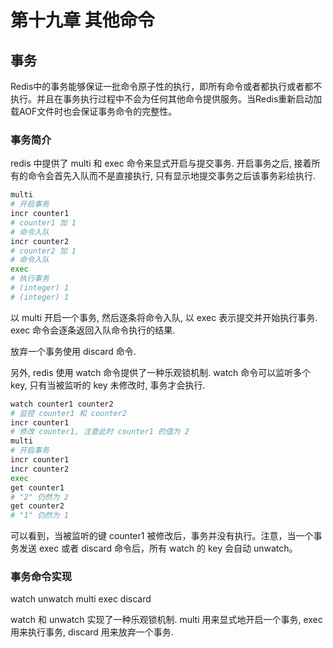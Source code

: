 # 第十九章 其他命令

## 事务

Redis中的事务能够保证一批命令原子性的执行，即所有命令或者都执行或者都不执行。并且在事务执行过程中不会为任何其他命令提供服务。当Redis重新启动加载AOF文件时也会保证事务命令的完整性。

### 事务简介

redis 中提供了 multi 和 exec 命令来显式开启与提交事务. 开启事务之后, 接着所有的命令会首先入队而不是直接执行, 只有显示地提交事务之后该事务彩绘执行.

```bash
multi
# 开启事务
incr counter1
# counter1 加 1
# 命令入队
incr counter2
# counter2 加 1
# 命令入队
exec
# 执行事务
# (integer) 1
# (integer) 1
```

以 multi 开启一个事务, 然后逐条将命令入队, 以 exec 表示提交并开始执行事务. exec 命令会逐条返回入队命令执行的结果.

放弃一个事务使用 discard 命令.

另外, redis 使用 watch 命令提供了一种乐观锁机制. watch 命令可以监听多个 key, 只有当被监听的 key 未修改时, 事务才会执行.

```bash
watch counter1 counter2
# 监控 counter1 和 counter2
incr counter1
# 修改 counter1, 注意此时 counter1 的值为 2
multi 
# 开启事务
incr counter1
incr counter2
exec
get counter1
# "2" 仍然为 2
get counter2
# "1" 仍然为 1
```

可以看到，当被监听的键 counter1 被修改后，事务并没有执行。注意，当一个事务发送 exec 或者 discard 命令后，所有 watch 的 key 会自动 unwatch。

### 事务命令实现

watch unwatch multi exec discard

watch 和 unwatch 实现了一种乐观锁机制. multi 用来显式地开启一个事务, exec 用来执行事务, discard 用来放弃一个事务.



